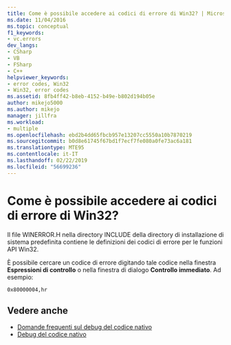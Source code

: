 ```yaml
---
title: Come è possibile accedere ai codici di errore di Win32? | Microsoft Docs
ms.date: 11/04/2016
ms.topic: conceptual
f1_keywords:
- vc.errors
dev_langs:
- CSharp
- VB
- FSharp
- C++
helpviewer_keywords:
- error codes, Win32
- Win32, error codes
ms.assetid: 8fb4ff42-b8eb-4152-b49e-b802d194b05e
author: mikejo5000
ms.author: mikejo
manager: jillfra
ms.workload:
- multiple
ms.openlocfilehash: ebd2b4dd65fbcb957e13207cc5550a10b7870219
ms.sourcegitcommit: b0d8e61745f67bd1f7ecf7fe080a0fe73ac6a181
ms.translationtype: MTE95
ms.contentlocale: it-IT
ms.lasthandoff: 02/22/2019
ms.locfileid: "56699236"
---
```

# <a name="where-can-i-look-up-win32-error-codes"></a>Come è possibile accedere ai codici di errore di Win32?
Il file WINERROR.H nella directory INCLUDE della directory di installazione di sistema predefinita contiene le definizioni dei codici di errore per le funzioni API Win32.

 È possibile cercare un codice di errore digitando tale codice nella finestra **Espressioni di controllo** o nella finestra di dialogo **Controllo immediato**. Ad esempio:

`0x80000004,hr`


## <a name="see-also"></a>Vedere anche
- [Domande frequenti sul debug del codice nativo](../debugger/debugging-native-code-faqs.md)
- [Debug del codice nativo](../debugger/debugging-native-code.md)